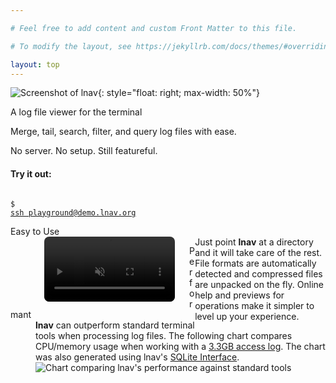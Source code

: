 ```yaml
---

# Feel free to add content and custom Front Matter to this file.

# To modify the layout, see https://jekyllrb.com/docs/themes/#overriding-theme-defaults

layout: top
---
```


![Screenshot of lnav](/assets/images/lnav-front-page.png){:
style="float: right; max-width: 50%"}

<div id="top-description">
A log file viewer for the terminal
</div>

<div id="intro">
<p>Merge, tail, search, filter, and query log files with ease.</p>

<p>No server. No setup. Still featureful.</p>

<div id="playground-box">
<h4>Try it out:</h4>

<code>
<span class="prompt">$</span>
<a href="ssh://playground@demo.lnav.org">ssh playground@demo.lnav.org</a>
</code>
</div>
</div>

<div class="dlrow-left">
<dl>
<dt>Easy to Use</dt>
<dd>
<div style="width: 45%; float: right">
Just point <b>lnav</b> at a directory and it will take care of the rest.
File formats are automatically detected and compressed files are unpacked
on the fly.
Online help and previews for operations make it simpler to level up your
experience.
</div>

<div style="width: 50%; float: left; padding-left: 1em">
<video autoplay muted loop playsinline style="width: 90%; border-radius: 8px">
<source src="assets/images/lnav-open-help.mp4" type="video/mp4">
</video>
</div>
</dd>
</dl>
</div>

<div class="dlrow-right">

<dl>
<dt>Performant</dt>
<dd>
<b>lnav</b> can outperform standard terminal tools when processing log files.
The following chart compares CPU/memory usage when working with a
<a href="https://docs.lnav.org/en/latest/performance.html">3.3GB access log</a>.
The chart was also generated using lnav's
<a href="https://docs.lnav.org/en/latest/sqlext.html">SQLite Interface</a>.
<div>
<img src="assets/images/lnav-perf.png" alt="Chart comparing lnav's performance against standard tools" />
</div>
</dd>
</dl>

</div>
